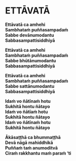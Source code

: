 # ETTĀVATĀ

**Ettāvatā ca amhehi\
Sambhataṁ puññasampadaṁ\
Sabbe devānumodantu\
Sabbasampattisiddhiyā**

**Ettāvatā ca amhehi\
Sambhataṁ puññasampadaṁ\
Sabbe bhūtānumodantu\
Sabbasampattisiddhiyā**

**Ettāvatā ca amhehi\
Sambhataṁ puññasampadaṁ\
Sabbe sattānumodantu\
Sabbasampattisiddhiyā**

**Idaṁ vo ñātīnaṁ hotu\
Sukhitā hontu ñātayo\
Idaṁ vo ñātīaṁ hotu\
Sukhitā hontu ñātayo\
Idaṁ vo ñātīnaṁ hotu\
Sukhitā hontu ñātayo**

**Ākāsaṭṭhā ca bhummaṭṭhā\
Devā nāgā mahiddhikā\
Puññaṁ taṁ anumoditvā\
Ciraṁ rakkhantu maṁ paraṁ ‘ti**
